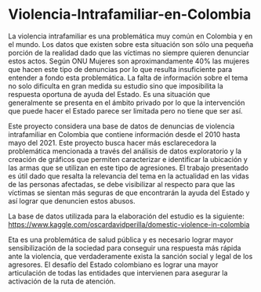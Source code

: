 # Violencia-Intrafamiliar-en-Colombia

La violencia intrafamiliar es una problemática muy común en Colombia y en el mundo. Los datos que existen sobre esta situación son sólo una pequeña porción de la realidad dado que las víctimas no siempre quieren denunciar estos actos. Según ONU Mujeres son aproximandamente 40% las mujeres que hacen este tipo de denuncias por lo que resulta insuficiente para entender a fondo esta problemática. La falta de información sobre el tema no solo dificulta en gran medida su estudio sino que imposibilita la respuesta oportuna de ayuda del Estado. Es una situación que generalmente se presenta en el ámbito privado por lo que la intervención que puede hacer el Estado parece ser limitada pero no tiene que ser así. 

Este proyecto considera una base de datos de denuncias de violencia intrafamiliar en Colombia que contiene información desde el 2010 hasta mayo del 2021. Este proyecto busca hacer más esclarecedora la problemática mencionada a través del análisis de datos exploratorio y la creación de gráficos que permiten caracterizar e identificar la ubicación y las armas que se utilizan en este tipo de agresiones. El trabajo presentado es útil dado que resalta la relevancia del tema en la actualidad en las vidas de las personas afectadas, se debe visibilizar al respecto para que las víctimas se sientan más seguras de que encontrarán la ayuda del 
Estado y así lograr que denuncien estos abusos. 

La base de datos utilizada para la elaboración del estudio es la siguiente: https://www.kaggle.com/oscardavidperilla/domestic-violence-in-colombia

Eta es una problemática de salud pública y es necesario lograr mayor sensibilización de la sociedad para conseguir una respuesta más rápida ante la violencia, que verdaderamente exista la sanción social y legal de los agresores. El desafío del Estado colombiano es lograr una mayor articulación de todas las entidades que intervienen para asegurar la activación de la ruta de atención.
